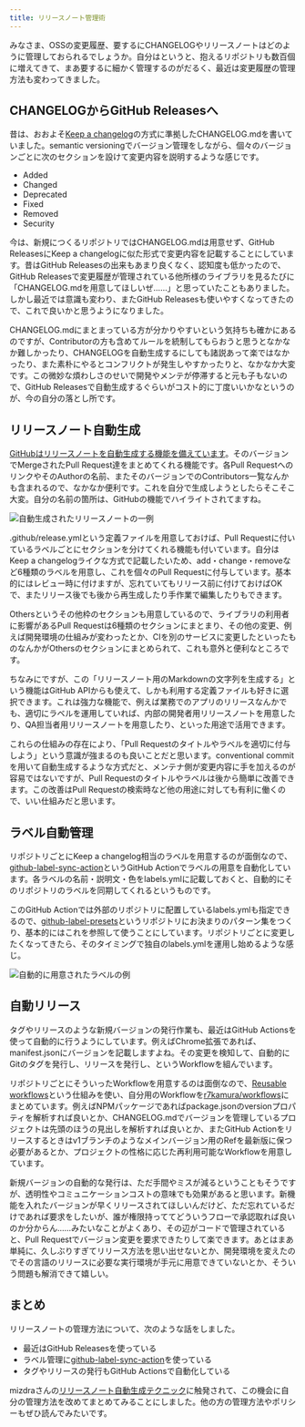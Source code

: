 ```yaml
---
title: リリースノート管理術
---
```

みなさま、OSSの変更履歴、要するにCHANGELOGやリリースノートはどのように管理しておられるでしょうか。自分はというと、抱えるリポジトリも数百個に増えてきて、まあ要するに細かく管理するのがだるく、最近は変更履歴の管理方法も変わってきました。

CHANGELOGからGitHub Releasesへ
---------------------------

昔は、おおよそ[Keep a changelog](https://keepachangelog.com/en/1.0.0/)の方式に準拠したCHANGELOG.mdを書いていました。semantic versioningでバージョン管理をしながら、個々のバージョンごとに次のセクションを設けて変更内容を説明するような感じです。

*   Added
*   Changed
*   Deprecated
*   Fixed
*   Removed
*   Security

今は、新規につくるリポジトリではCHANGELOG.mdは用意せず、GitHub ReleasesにKeep a changelogに似た形式で変更内容を記載することにしています。昔はGitHub Releasesの出来もあまり良くなく、認知度も低かったので、GitHub Releasesで変更履歴が管理されている他所様のライブラリを見るたびに「CHANGELOG.mdを用意してほしいぜ……」と思っていたこともありました。しかし最近では意識も変わり、またGitHub Releasesも使いやすくなってきたので、これで良いかと思うようになりました。

CHANGELOG.mdにまとまっている方が分かりやすいという気持ちも確かにあるのですが、Contributorの方も含めてルールを統制してもらおうと思うとなかなか難しかったり、CHANGELOGを自動生成するにしても諸説あって楽ではなかったり、また素朴にやるとコンフリクトが発生しやすかったりと、なかなか大変です。この微妙な煩わしさのせいで開発やメンテが停滞すると元も子もないので、GitHub Releasesで自動生成するぐらいがコスト的に丁度いいかなというのが、今の自分の落とし所です。

リリースノート自動生成
-----------

[GitHubはリリースノートを自動生成する機能を備えています](https://docs.github.com/en//repositories/releasing-projects-on-github/automatically-generated-release-notes)。そのバージョンでMergeされたPull Request達をまとめてくれる機能です。各Pull RequestへのリンクやそのAuthorの名前、またそのバージョンでのContributors一覧なんかも含まれるので、なかなか便利です。これを自分で生成しようとしたらそこそこ大変。自分の名前の箇所は、GitHubの機能でハイライトされてますね。

![](https://lh3.googleusercontent.com/docs/ADP-6oEoXArpotNTCppMLMCth_AMls1V3xXCxOlyC7rbr8IZ0mHf7F5jlHB9zcWfRealwtvoXUzCuDFfLrGfStXBfaE3g_GROWDqcaQYS8XXpfzmT9GgX1h2-WRIpZVfpdRffrx9uhX1E7bQm0KtVAKnQBfdybMGpWK_dtMq8A7UuNbCIWiPN0RjN3rLBesIvjpLxV_KiVdL7Q7EHN3-9vAYt6BcEneA95Jsu8iTKLw0Nyd8Qy6WW06detQh2ljKTO-PG57HU-WVh6ZK6xf30LjBnrGoDPV_vgLssxQHCg6laWh8Rw4YTWL69eNRNfWxikw5N2ucu2T2VG2eleNCR82Uj6rNHuFhSZzlpTMd_xvuAd5YyGfdGUsyxMl9XWYR4GsCYBFpVlV97feb1XN9wtzBSpswR6DEXBgpnLjvbxILFPWqQBk141xZeowh8LakVek9SFjjnCEGpE1nAFmiEdllpPITSi2ofPVS2QWkLcirIndbCUk5lMhzGTvxpz4F4XHsoycMXI7kSG0Gh5gIX0Lp65nbmEHZoD9SJbToMChOiXykdUX1fMu7qFzUWm4oQW1vJuW9roADhzv4h2Ap62Uu5SR0QEbYiRS6FLyev0tnwbL6hFDFuCCugDZ7MIktCxqCHAS_zZiyqcpCbi3z2XiBFNxFM1v44BuB9XN8ofqFrN0Kks8iQklJw7JCwinM-SA5eo0N8yAk_-BnRLGqEXlxV9J1-eOj81q5YCIGv3rxh5akU_cVvRPJOfJ6JS5Aj1ZOFKT-p8XrFlNNOCdPZu3yWp7kbk1E0-1I63-8ztKAZYI6oWCunNBqSQGOk8CyemJoirZbxiobM7YiLOfy2wLG9kn4DbM1cU5K6_JXN-L3VnHxOHQ6-ZogM7ckYwCon-_788zI8goRr6x15QMmuvh6py3qOWvULazKX2veCue3bWe6Cqo7unUvp5PQSjzQwIiPjU-E4ky4PSljodskfGB7izzlSdYDKNptL3UYM_RxYFZPeG8aB6prTwbRkBarkPk0TAGRVB7V9oGeIclPlBfHMN3JjbZbTMHlfhHJrOHVjKFN7ul14psZLR9luUqWn2ucXFEMVdLcFLcsMhi67VOHeU6PN1SYkvhaj_UOURt4lZfu4Mng5wFkIpRD36ubiOFZcQIkuleqTwYq53PpfBVTSkxKK0aHQkva_5ALCNsAFFgwA5O8bVTYoTdjrwDdpCbkLHyf-nimMiOJ0kJbc8VVYREabJ99vF433tA39MrQiYCrMl5aLA "自動生成されたリリースノートの一例")

.github/release.ymlという定義ファイルを用意しておけば、Pull Requestに付いているラベルごとにセクションを分けてくれる機能も付いています。自分はKeep a changelogライクな方式で記載したいため、add・change・removeなど6種類のラベルを用意し、これを個々のPull Requestに付与しています。基本的にはレビュー時に付けますが、忘れていてもリリース前に付けておけばOKで、またリリース後でも後から再生成したり手作業で編集したりもできます。

Othersというその他枠のセクションも用意しているので、ライブラリの利用者に影響があるPull Requestは6種類のセクションにまとまり、その他の変更、例えば開発環境の仕組みが変わったとか、CIを別のサービスに変更したといったものなんかがOthersのセクションにまとめられて、これも意外と便利なところです。

ちなみにですが、この「リリースノート用のMarkdownの文字列を生成する」という機能はGitHub APIからも使えて、しかも利用する定義ファイルも好きに選択できます。これは強力な機能で、例えば業務でのアプリのリリースなんかでも、適切にラベルを運用していれば、内部の開発者用リリースノートを用意したり、QA担当者用リリースノートを用意したり、といった用途で活用できます。

これらの仕組みの存在により、「Pull Requestのタイトルやラベルを適切に付与しよう」という意識が強まるのも良いことだと思います。conventional commitを用いて自動生成するような方式だと、メンテナ側が変更内容に手を加えるのが容易ではないですが、Pull Requestのタイトルやラベルは後から簡単に改善できます。この改善はPull Requestの検索時など他の用途に対しても有利に働くので、いい仕組みだと思います。

ラベル自動管理
-------

リポジトリごとにKeep a changelog相当のラベルを用意するのが面倒なので、[github-label-sync-action](https://github.com/r7kamura/github-label-sync-action)というGitHub Actionでラベルの用意を自動化しています。各ラベルの名前・説明文・色をlabels.ymlに記載しておくと、自動的にそのリポジトリのラベルを同期してくれるというものです。

このGitHub Actionでは外部のリポジトリに配置しているlabels.ymlも指定できるので、[github-label-presets](https://github.com/r7kamura/github-label-presets)というリポジトリにお決まりのパターン集をつくり、基本的にはこれを参照して使うことにしています。リポジトリごとに変更したくなってきたら、そのタイミングで独自のlabels.ymlを運用し始めるような感じ。

![](https://lh3.googleusercontent.com/docs/ADP-6oGXJDiwnpQI8yDl57aWb-cxOnzPeb69LAw6F9NCsx7MlLiKQSF7kR_WQh2zJb1lB6oisD3SQ5vyrdkum4zudmnhehBicSY-2IYuBB-hYxv3tBCIkHioGBs8B_3bXbvPgzds24MIxVUoq2pESNadccHQqLhZF7uHiI2x_2BcKuLyzWfNPARu5gV_gUN9Hvvk5TSiaCd7gACabDH3Uj9NtOQvRBKXu5tzJoMWzPfcpLCSpORZ9WMjpomSSPqMGGWeyJNcaxFBfZsZiJnV11CxkoVq4ACuzV-vWpHJPB0JFc4-3cBnoHfqyz-qhmoLBs8BUMDNiNvfvLGBTW3XMA05B3JbNxpltTQK91x2X66lPKLdIJQu29l-IvFOQCcQVtXfRI0ZDRjzuvNR4VMTLlgXf4XmKeOKMe-NQj0kmB2-maz1e2_SiO0JHiLkcgnCKVGTMO4J7Esm5SPReF_nCiyy3I2IVd7HiJrl9hO41lqT1E0gpjSOSaU3g7VecGuNnNqbtcQT_ww2lf2OvarWLy9YtQOsZIXHkV01WR-dK2rfCDv1luKJe1Q7EB0lgqhK_SLTEzDnw_xJM9_V_RYhfnSpuCOLfpGsy2BnXAZsFJNn-uLtZin-uf6KfHmVMRXMGDd6RcFczfsXJiWHjX57sMZC-iilWWZaCHV3eTKAITkRA4iH6IOZCiLUcySfR0HAazMUENb_A5jhtrCImqMmHeZXWP4vTirlbzh96fl914UpIYcIi-LTbtc66uNewbifcdGnX7fBI1B26Ycxfo9GzWTV5NKyv-IqIyI5xqbX-CKqz9jBSGOwjPuhMX8s4q2-gRSERxM_BsJX3IUZ6_cCm76Dq9zspYMjRTSmTKwfnW2BrP79K-WTPsu8wUJussxAF3_3Vu4FjGFi71DoLifVSaVl36viW8bZ9-FdwSc92ps_opfACwivkbgxACDKyx5oeZtbxFX_nvRBW3wBsWxx3mRcLNVMIKM5-KaPZD-NGgXeMIHZZ_GuPyJyxe7iMp2J8Q3IvCDwgCZAtMxk3rp0WfYOfXnFaCsTMpn_eF5l9ZFEYiFueKZ6uLFc2PipmKoP-Qd2VnMxsILN7yd7H5tBjvg10upFh1nCQvuCIBo-waa5C5o48RHB2UfVYdMtFIotnvunGDCRYrUFc4xzIOQ0K7SlHaWRMBUK3OXq7FFsaWqmWxH7DHxa1WkTCKesoUk5ogjpMsIX3xv4kFoP0Cc0f-gLJYphLNYB6BVgUT0Xywy0It0O2091FQ "自動的に用意されたラベルの例")

自動リリース
------

タグやリリースのような新規バージョンの発行作業も、最近はGitHub Actionsを使って自動的に行うようにしています。例えばChrome拡張であれば、manifest.jsonにバージョンを記載しますよね。その変更を検知して、自動的にGitのタグを発行し、リリースを発行し、というWorkflowを組んでいます。

リポジトリごとにそういったWorkflowを用意するのは面倒なので、[Reusable workflows](https://docs.github.com/en//actions/using-workflows/reusing-workflows)という仕組みを使い、自分用のWorkflowを[r7kamura/workflows](https://github.com/r7kamura/workflows)にまとめています。例えばNPMパッケージであればpackage.jsonのversionプロパティを解析すれば良いとか、CHANGELOG.mdでバージョンを管理しているプロジェクトは先頭のほうの見出しを解析すれば良いとか、またGitHub Actionをリリースするときはv1ブランチのようなメインバージョン用のRefを最新版に保つ必要があるとか、プロジェクトの性格に応じた再利用可能なWorkflowを用意しています。

新規バージョンの自動的な発行は、ただ手間やミスが減るということもそうですが、透明性やコミュニケーションコストの意味でも効果があると思います。新機能を入れたバージョンが早くリリースされてほしいんだけど、ただ忘れているだけであれば要求をしたいが、誰が権限持っててどういうフローで承認取れば良いのか分からん……みたいなことがよくあり、その辺がコードで管理されていると、Pull Requestでバージョン変更を要求できたりして楽できます。あとはまあ単純に、久しぶりすぎてリリース方法を思い出せないとか、開発環境を変えたのでその言語のリリースに必要な実行環境が手元に用意できていないとか、そういう問題も解消できて嬉しい。

まとめ
---

リリースノートの管理方法について、次のような話をしました。

*   最近はGitHub Releasesを使っている
*   ラベル管理に[github-label-sync-action](https://github.com/r7kamura/github-label-sync-action)を使っている
*   タグやリリースの発行もGitHub Actionsで自動化している

mizdraさんの[リリースノート自動生成テクニック](https://www.mizdra.net/entry/2022/07/08/181825)に触発されて、この機会に自分の管理方法を改めてまとめてみることにしました。他の方の管理方法やポリシーもぜひ読んでみたいです。
